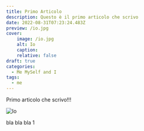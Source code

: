 ```yaml
---
title: Primo Articolo
description: Questo è il primo articolo che scrivo
date: 2022-08-31T07:23:24.483Z
preview: /io.jpg
cover:
    image: /io.jpg
    alt: Io
    caption: 
    relative: false
draft: true
categories:
  - Me MySelf and I
tags:
  - me
---
```


Primo articolo che scrivo!!!

![Io](/io.jpg)

bla bla bla 1
